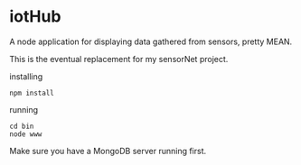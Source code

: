 # iotHub
A node application for displaying data gathered from sensors, pretty MEAN.

This is the eventual replacement for my sensorNet project.

installing
```
npm install
```

running
```
cd bin
node www
```

Make sure you have a MongoDB server running first.
